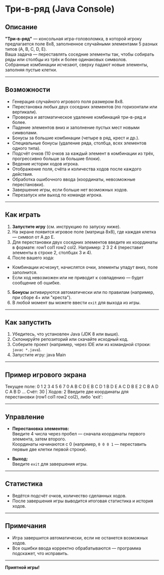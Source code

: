# Три-в-ряд (Java Console)

## Описание

**"Три-в-ряд"** — консольная игра-головоломка, в которой игроку предлагается поле 8x8, заполненное случайными элементами 5 разных типов (A, B, C, D, E).  
Ваша задача — переставлять соседние элементы так, чтобы собирать ряды или столбцы из трёх и более одинаковых символов.  
Собранные комбинации исчезают, сверху падают новые элементы, заполняя пустые клетки.

---

## Возможности

- Генерация случайного игрового поля размером 8x8.
- Перестановка любых двух соседних элементов (по горизонтали или вертикали).
- Проверка и автоматическое удаление комбинаций три-в-ряд и более.
- Падение элементов вниз и заполнение пустых мест новыми символами.
- Бонусы за большие комбинации (четыре в ряд, крест и др.).
- Специальные бонусы (удаление ряда, столбца, всех элементов одного типа).
- Подсчёт очков (10 очков за каждый элемент в комбинации из трёх, прогрессивно больше за большие блоки).
- Ведение истории ходов игрока.
- Отображение поля, счёта и количества ходов после каждого действия.
- Обработка ошибочного ввода (координаты, невозможные перестановки).
- Завершение игры, если больше нет возможных ходов.
- Перезапуск или выход по команде игрока.

---

## Как играть

1. **Запустите игру** (см. инструкцию по запуску ниже).
2. На экране появится игровое поле (матрица 8x8), где каждая клетка — символ от A до E.
3. Для перестановки двух соседних элементов введите их координаты в формате: row1 col1 row2 col2. Например: 2 3 2 4 (переставит элементы в строке 2, столбцах 3 и 4).
4. После вашего хода:
- Комбинации исчезнут, начислятся очки, элементы упадут вниз, поле заполнится.
- Если ход невозможен или не приводит к совпадению — будет сообщение об ошибке.

5. **Бонусы** активируются автоматически или по правилам (например, при сборе 4+ или "креста").
6. В любой момент вы можете ввести `exit` для выхода из игры.

---

## Как запустить

1. Убедитесь, что установлен Java (JDK 8 или выше).
2. Склонируйте репозиторий или скачайте исходный код.
3. Соберите проект (например, через IDE или из командной строки: `javac *.java`).
4. Запустите игру: java Main

---

## Пример игрового экрана

Текущее поле:
0 1 2 3 4 5 6 7
0 A B C D E B C D
1 B D E A C D B E
2 C B A D C A B D
...
Счёт: 30 | Ходов: 2
Введите две координаты для перестановки (row1 col1 row2 col2), либо 'exit':

---

## Управление

- **Перестановка элементов:**  
  Введите 4 числа через пробел — сначала координаты первого элемента, затем второго.  
  Координаты начинаются с 0 (например, `0 0 0 1` — переставить первые две клетки первой строки).

- **Выход:**  
  Введите `exit` для завершения игры.

---

## Статистика

- Ведётся подсчёт очков, количество сделанных ходов.
- После завершения игры выводится итоговая статистика и история ходов.

---

## Примечания

- Игра завершится автоматически, если не останется возможных ходов.
- Все ошибки ввода корректно обрабатываются — программа подскажет, что исправить.

---

**Приятной игры!**

